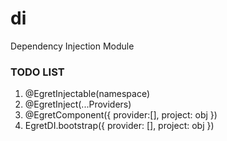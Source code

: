 # di
Dependency Injection Module


### TODO LIST
1. @EgretInjectable(namespace)
2. @EgretInject(...Providers)
3. @EgretComponent({ provider:[], project: obj })
4. EgretDI.bootstrap({ provider: [], project: obj })
